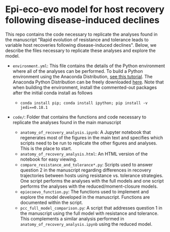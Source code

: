 # Epi-eco-evo model for host recovery following disease-induced declines

This repo contains the code necessary to replicate the analyses found in the manuscript
"Rapid evolution of resistance and tolerance leads to variable host recoveries following
 disease-induced declines".  Below, we describe the files necessary to replicate these
 analyses and explore the model.

- `environment.yml`: This file contains the details of the Python environment where all of the analyses can be performed.  To build a Python environment using the Anaconda Distribution, [see this tutorial](https://conda.io/projects/conda/en/latest/user-guide/tasks/manage-environments.html#creating-an-environment-from-an-environment-yml-file).  The Anaconda Python Distribution can be freely downloaded [here](https://www.anaconda.com/products/distribution).  Note that when building the environment, install the commented-out packages after the initial conda install as follows
	- `conda install pip; conda install ipython; pip install -v jedi==0.18.1`

- `code/`: Folder that contains the functions and code necessary to replicate the analyses found in the main manuscript
	- `anatomy_of_recovery_analysis.ipynb`: A Jupyter notebook that regenerates most of the figures in the main text and specifies which scripts need to be run to replicate the other figures and analyses.  This is the place to start.
	-  `anatomy_of_recovery_analysis.html`: An HTML version of the notebook for easy viewing.
	- `compare_resistance_and_tolerance*.py`: Scripts used to answer question 2 in the manuscript regarding differences in recovery trajectories between hosts using resistance vs. tolerance strategies. One script performs the analyses with the full models and one script performs the analyses with the reduced/moment-closure models.
	- `epiecoevo_function.py`: The functions used to implement and explore the model developed in the manuscript.  Functions are documented within the script.
	- `pcc_full_model_comparison.py`: A script that addresses question 1 in the manuscript using the full model with resistance and tolerance.  This complements a similar analysis performed in `anatomy_of_recovery_analysis.ipynb` using the reduced model.